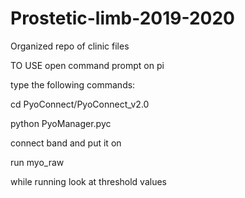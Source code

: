# Prostetic-limb-2019-2020
Organized repo of clinic files

TO USE
open command prompt on pi

type the following commands:

cd PyoConnect/PyoConnect_v2.0

python PyoManager.pyc





connect band and put it on

run myo_raw

while running look at threshold values

